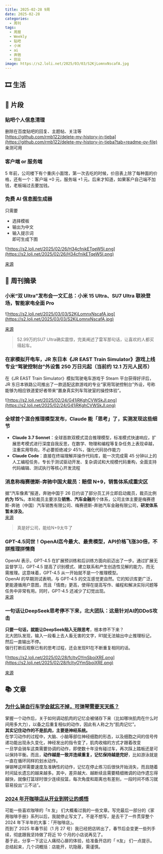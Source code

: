 ```yaml
---
title: 2025-02-28 9周
date: 2025-02-28
categories:
  - 周刊
tags:
  - 周报
  - Weekly
  - 贴吧
  - 小米
  - ai
  - 奔驰
  - 创业
image: https://s2.loli.net/2025/03/03/S2KjLomnxNscafA.jpg
---
```

## 🎞️ 生活
## 💭 片段
### 贴吧个人信息清理
删除在百度贴吧的回复、主题帖、关注等  
[https://github.com/rmb122/delete-my-history-in-tieba](https://github.com/rmb122/delete-my-history-in-tieba?tab=readme-ov-file)  
亲测可用

### 客户端 or 服务端
5 年前，公司楼下有个重庆小面馆，第一次去吃的时候，价目表上除了每种面的价格，还有一个：客户端 +0 元，服务端 +1 元。后来才知道，如果客户自己端不加钱，老板端过去要加钱。

### 免费 AI 信息图生成器
只需要
- 选择模板
- 输出为中文
- 输入提示词  
即可生成下图

![https://s2.loli.net/2025/02/26/H34cfnikETqeW5I.png](https://s2.loli.net/2025/02/26/H34cfnikETqeW5I.png)

[来源](https://vdraw.ai/ai-infographic-generator?utm_source=homeCTA)

## 📰 周刊摘录
### 小米“双 Ultra”发布会一文汇总：小米 15 Ultra、SU7 Ultra 联袂登场，智能家电全面 Pro

![https://s2.loli.net/2025/03/03/S2KjLomnxNscafA.jpg](https://s2.loli.net/2025/03/03/S2KjLomnxNscafA.jpg)

[来源](https://www.ithome.com/0/834/194.htm)
> 52.99万的SU7 Ultra确实震惊，完美阐述了雷军那句话，让喜欢的人都买得起车。

### 在家模拟开电车，JR 东日本《JR EAST Train Simulator》游戏上线专业“驾驶控制台”外设售 250 万日元起（当前约 12.1 万元人民币）
在《JR EAST Train Simulator》模拟驾驶电车游戏于 Steam 平台获得好评后，JR 东日本铁路公司推出了一款适配这款游戏的专业“家用驾驶控制台”外设，号称能够为相应铁道爱好者带来“置身真实列车驾驶室的操控体验”。

![https://s2.loli.net/2025/02/24/G41jRKghCVWSkJl.png](https://s2.loli.net/2025/02/24/G41jRKghCVWSkJl.png)

### 全球首个混合推理模型发布，Claude 能「思考」了，实测发现这些细节
- **Claude 3.7 Sonnet**：全球首款双模式混合推理模型，标准模式快速响应，扩展思考模式进行深度自我反思，在数学、物理和编程等复杂任务上表现卓越，注重实用导向，不必要拒绝减少 45%，强化代码协作能力
- **Claude Code**：直接在终端理解并操作代码库，能一次完成需 45 分钟以上的人工编程任务，专长于测试驱动开发、复杂调试和大规模代码重构，全面支持代码编辑、测试执行等核心开发流程

### 消息称梅赛德斯-奔驰中国大裁员：赔偿 N+9，销售体系成重灾区
据“汽车像素”报道，奔驰中国于 26 日约谈了部分员工并立即启动裁员，裁员比例**约为 15%**。本轮裁员主要涉及**销售、汽车金融**两个体系，公司主体主要是梅赛德斯-奔驰（中国）汽车销售有限公司、梅赛德斯-奔驰汽车金融有限公司，**研发体系暂未涉及**。  
[来源](https://www.ithome.com/0/833/939.htm)
> 真是好公司，能给N+9太牛了

### GPT-4.5问世！OpenAI迄今最大、最贵模型，API价格飞涨30倍，不拼推理拼情商
OpenAI 表示，GPT-4.5 在扩展预训练和后训练方面向前迈出了一步。通过扩展无监督学习，GPT-4.5 提高了识别模式、建立联系和产生创造性见解的能力，而无需推理。这意味着，GPT-4.5 从一开始就不是一个推理模型。  
OpenAI 的早期测试表明，与 GPT-4.5 的交互感觉更自然。它的知识库更广泛，更能遵循用户意图，而且「情商」更高，使得在提高写作、编程和解决实际问题等任务中非常有用。同时，GPT-4.5 还减少了幻觉出现。  
[来源](https://www.jiqizhixin.com/articles/2025-02-28)

### 一句话让DeepSeek思考停不下来，北大团队：这是针对AI的DDoS攻击
**只要一句话，就能让DeepSeek陷入无限思考**，根本停不下来？  
北大团队发现，输入一段看上去人畜无害的文字，R1就无法输出中止推理标记，然后一直输出不停。  
强行打断后观察已有的思考过程，还会发现R1在不断重复相同的话。

![https://s2.loli.net/2025/02/28/fcItyOYmSboiXRE.png](https://s2.loli.net/2025/02/28/fcItyOYmSboiXRE.png)

[来源](https://www.qbitai.com/2025/02/260063.html)

## 📚 文章
### [为什么骑自行车学会就忘不掉，可弹琴需要天天练？](https://mp.weixin.qq.com/s?__biz=MTg1MjI3MzY2MQ==&mid=2652302559&idx=1&sn=1a3c83b6163479754492d35af849ffb8&chksm=5cf384798d066044c94a9433981e9f38f571bef62418829240947d657f0b73664b524f58bafb#rd)
掌握一个动作后，关于如何调动肌肉的记忆会被储存下来（比如哪块肌肉在什么时间用多大力），以备之后重复相似的动作，因此有人称之为“肌肉记忆”。  
**其实记住动作的不是肌肉，主要是神经系统。**  
在学习动作的过程中，大脑、小脑等部位神经细胞的形态，以及细胞之间的信号传递功能出现永久变化，神经发出的指令变了，肌肉收缩的方式才跟着改变  
一旦学会骑车这类需要协调的动作，即使数十年没有碰过车，再次踩上踏板还是可以保持平衡。而且，**动作越是一致并连续重复，记忆保持越是完好**，比如游泳就是一直在循环同样的划水动作。  
弹钢琴这样需要速度及准确性的动作，记忆在停止练习后很快开始消失，而且随着时间延长遗忘的越来越多。其中，差异越大、越断续且需要精细微调的动作遗忘得越快，就像打篮球时很少连续投篮，每次角度和距离也有差别，一段时间不练习就容易投出“三不沾”。

### [2024 年开咖啡店从开业到转让的感悟](https://sspai.com/post/96419)
可能一些喜欢咖啡的「π 友」 们大概看过我的一些文章。写完最后一部分的《家用咖啡手册》系列以后，我就停止写文了。不是不想写，是去干了一件贯穿整个 2024 年下半年的大事：「开咖啡店」。  
而到了 2025 年春节前（1 月 27 号）我已经把店转出了，春节后会变更一些列手续，彻底跟我坚持做了将近 10 个月的小店说再见了。  
基于此，分享一下这让人痛彻心扉的体验，给准备开店的「 π友」 们一点提示。总结起来，几个词概括：店能开，坑隐蔽，需谨慎。

